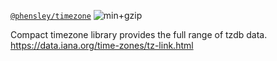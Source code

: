 [`@phensley/timezone`](https://www.npmjs.com/package/@phensley/timezone) ![min+gzip](https://badgen.net/bundlephobia/minzip/@phensley/timezone)

Compact timezone library provides the full range of tzdb data.
https://data.iana.org/time-zones/tz-link.html
